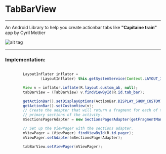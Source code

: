 # __TabBarView__

---

An Android Library to help you create actionbar tabs like __"Capitaine train"__ app by Cyril Mottier

![alt tag](https://raw.github.com/Mirkoddd/TabBarView/master/extras/icon.png)

---

### Implementation:

```java

		LayoutInflater inflator =
				(LayoutInflater) this.getSystemService(Context.LAYOUT_INFLATER_SERVICE);

		View v = inflator.inflate(R.layout.custom_ab, null);
		tabBarView = (TabBarView) v.findViewById(R.id.tab_bar);

		getActionBar().setDisplayOptions(ActionBar.DISPLAY_SHOW_CUSTOM);
		getActionBar().setCustomView(v);
		// Create the adapter that will return a fragment for each of the three
		// primary sections of the activity.
		mSectionsPagerAdapter = new SectionsPagerAdapter(getFragmentManager());

		// Set up the ViewPager with the sections adapter.
		mViewPager = (ViewPager) findViewById(R.id.pager);
		mViewPager.setAdapter(mSectionsPagerAdapter);

		tabBarView.setViewPager(mViewPager);


```
